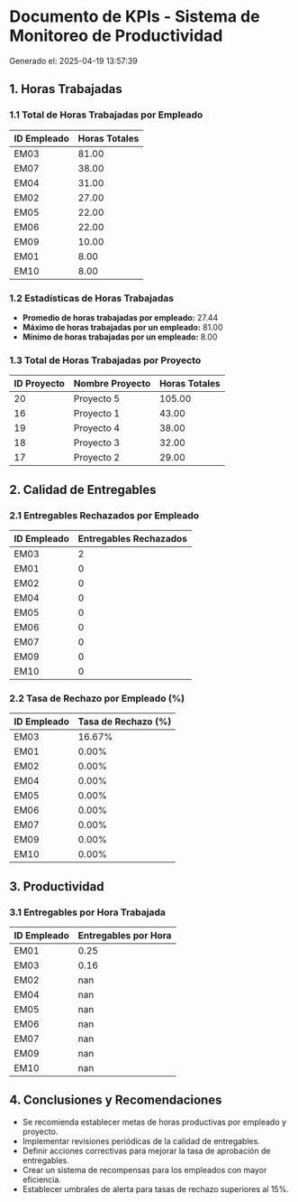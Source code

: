 # Documento de KPIs - Sistema de Monitoreo de Productividad

Generado el: 2025-04-19 13:57:39

## 1. Horas Trabajadas

### 1.1 Total de Horas Trabajadas por Empleado

| ID Empleado | Horas Totales |
|------------|---------------|
| EM03 | 81.00 |
| EM07 | 38.00 |
| EM04 | 31.00 |
| EM02 | 27.00 |
| EM05 | 22.00 |
| EM06 | 22.00 |
| EM09 | 10.00 |
| EM01 | 8.00 |
| EM10 | 8.00 |

### 1.2 Estadísticas de Horas Trabajadas

- **Promedio de horas trabajadas por empleado:** 27.44
- **Máximo de horas trabajadas por un empleado:** 81.00
- **Mínimo de horas trabajadas por un empleado:** 8.00

### 1.3 Total de Horas Trabajadas por Proyecto

| ID Proyecto | Nombre Proyecto | Horas Totales |
|------------|----------------|---------------|
| 20 | Proyecto 5 | 105.00 |
| 16 | Proyecto 1 | 43.00 |
| 19 | Proyecto 4 | 38.00 |
| 18 | Proyecto 3 | 32.00 |
| 17 | Proyecto 2 | 29.00 |

## 2. Calidad de Entregables

### 2.1 Entregables Rechazados por Empleado

| ID Empleado | Entregables Rechazados |
|------------|------------------------|
| EM03 | 2 |
| EM01 | 0 |
| EM02 | 0 |
| EM04 | 0 |
| EM05 | 0 |
| EM06 | 0 |
| EM07 | 0 |
| EM09 | 0 |
| EM10 | 0 |

### 2.2 Tasa de Rechazo por Empleado (%)

| ID Empleado | Tasa de Rechazo (%) |
|------------|---------------------|
| EM03 | 16.67% |
| EM01 | 0.00% |
| EM02 | 0.00% |
| EM04 | 0.00% |
| EM05 | 0.00% |
| EM06 | 0.00% |
| EM07 | 0.00% |
| EM09 | 0.00% |
| EM10 | 0.00% |

## 3. Productividad

### 3.1 Entregables por Hora Trabajada

| ID Empleado | Entregables por Hora |
|------------|----------------------|
| EM01 | 0.25 |
| EM03 | 0.16 |
| EM02 | nan |
| EM04 | nan |
| EM05 | nan |
| EM06 | nan |
| EM07 | nan |
| EM09 | nan |
| EM10 | nan |

## 4. Conclusiones y Recomendaciones

- Se recomienda establecer metas de horas productivas por empleado y proyecto.
- Implementar revisiones periódicas de la calidad de entregables.
- Definir acciones correctivas para mejorar la tasa de aprobación de entregables.
- Crear un sistema de recompensas para los empleados con mayor eficiencia.
- Establecer umbrales de alerta para tasas de rechazo superiores al 15%.
